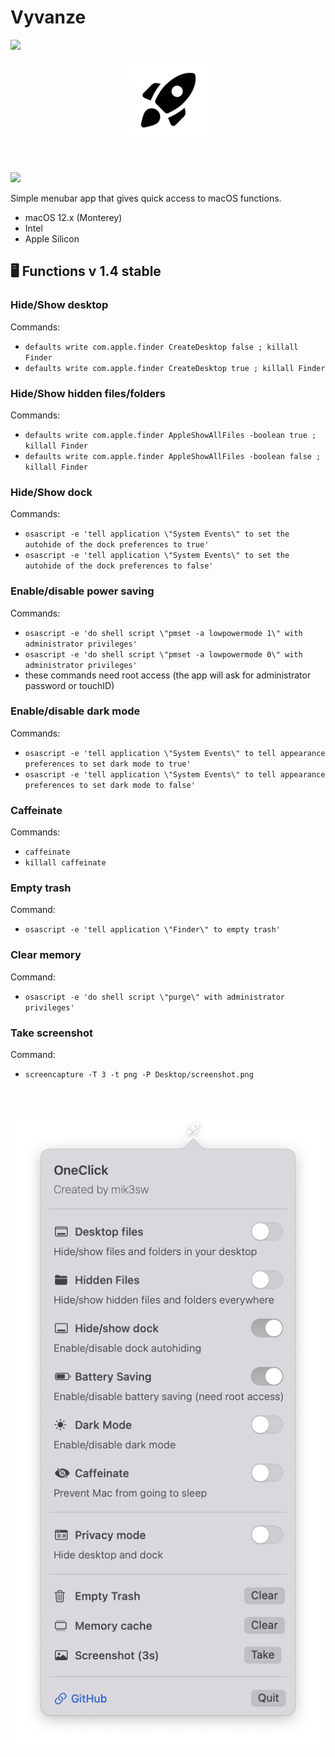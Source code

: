 #  Vyvanze

![](https://forthebadge.com/images/badges/made-with-swift.svg)

<div align="center">
  <img src="128x128logo.png">
  </div>
<br><br>

![](desktop.png)

Simple menubar app that gives quick access to macOS functions.

* macOS 12.x (Monterey)
* Intel 
* Apple Silicon 

## 🖥 Functions v 1.4 stable

### Hide/Show desktop
Commands:

* ```defaults write com.apple.finder CreateDesktop false ; killall Finder```
* ```defaults write com.apple.finder CreateDesktop true ; killall Finder```


### Hide/Show hidden files/folders
Commands:

* ```defaults write com.apple.finder AppleShowAllFiles -boolean true ; killall Finder```
* ```defaults write com.apple.finder AppleShowAllFiles -boolean false ; killall Finder```

### Hide/Show dock
Commands:

* ```osascript -e 'tell application \"System Events\" to set the autohide of the dock preferences to true'```
* ```osascript -e 'tell application \"System Events\" to set the autohide of the dock preferences to false'```

### Enable/disable power saving
Commands:

* ```osascript -e 'do shell script \"pmset -a lowpowermode 1\" with administrator privileges'```
* ```osascript -e 'do shell script \"pmset -a lowpowermode 0\" with administrator privileges'```
* these commands need root access (the app will ask for administrator password or touchID)

### Enable/disable dark mode
Commands:

* ```osascript -e 'tell application \"System Events\" to tell appearance preferences to set dark mode to true'```
* ```osascript -e 'tell application \"System Events\" to tell appearance preferences to set dark mode to false'```


### Caffeinate
Commands:

* ```caffeinate```
* ```killall caffeinate```


### Empty trash
Command:

* ```osascript -e 'tell application \"Finder\" to empty trash'```

### Clear memory
Command:

* ```osascript -e 'do shell script \"purge\" with administrator privileges'```

### Take screenshot
Command:

* ```screencapture -T 3 -t png -P Desktop/screenshot.png```



<br><br>

<div align="center">
  <img src="screen.png">
</div>


